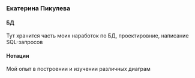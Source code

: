 ### Екатерина Пикулева
#### БД
Тут хранится часть моих наработок по БД, проектировние, написание SQL-запросов
#### Нотации
Мой опыт в построении и изучении различных диаграм

